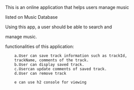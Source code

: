 This is an online application that helps users manage music

listed on Music Database


Using this app, a user should be able to search and

manage music.

functionalities of this application:

		a.User can save track information such as trackId,
		trackName, comments of the track.
		b.User can display saved track.
		c.Usercan update comments of saved track.
		d.User can remove track

		e can use h2 console for viewing
